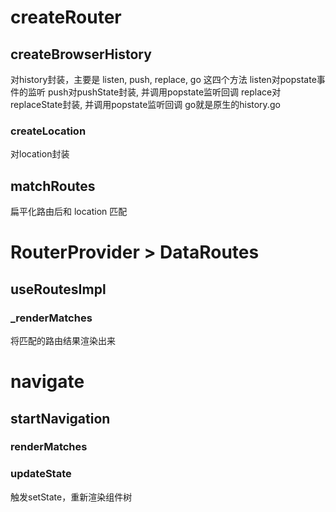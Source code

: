 
# createRouter

## createBrowserHistory

对history封装，主要是 listen, push, replace, go 这四个方法
listen对popstate事件的监听
push对pushState封装, 并调用popstate监听回调
replace对replaceState封装, 并调用popstate监听回调
go就是原生的history.go
### createLocation

对location封装

## matchRoutes

扁平化路由后和 location 匹配

# RouterProvider > DataRoutes

## useRoutesImpl

### _renderMatches

将匹配的路由结果渲染出来

# navigate

## startNavigation

### renderMatches

### updateState

触发setState，重新渲染组件树